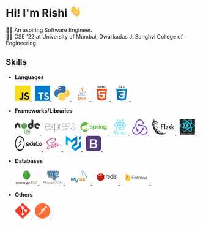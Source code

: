 # Hi! I'm Rishi <img src="https://raw.githubusercontent.com/RishiDesai17/RishiDesai17/main/wave.gif" width="31px">
👨‍💻 An aspiring Software Engineer. <br>
👨‍🎓 CSE '22 at University of Mumbai, Dwarkadas J. Sanghvi College of Engineering.

## Skills
- **Languages**

  <a href="https://www.javascript.com/" target="_blank">
    <img src="https://raw.githubusercontent.com/RishiDesai17/RishiDesai17/main/Logos/javascript.png" alt="JavaScript" width="40" height="40"/>
  </a>&nbsp;
  
  <a href="https://www.typescriptlang.org/" target="_blank">
    <img src="https://raw.githubusercontent.com/RishiDesai17/RishiDesai17/main/Logos/typescript.png" alt="Typescript" width="40" height="40"/>
  </a>&nbsp;
  
  <a href="https://www.python.org/" target="_blank">
    <img src="https://raw.githubusercontent.com/RishiDesai17/RishiDesai17/main/Logos/python.svg" alt="Python" width="40" height="40"/>
  </a>&nbsp;
  
  <a href="https://www.java.com/" target="_blank">
    <img src="https://raw.githubusercontent.com/RishiDesai17/RishiDesai17/main/Logos/java.png" alt="Java" width="40" height="40"/>
  </a>&nbsp;
  
  <a href="https://en.wikipedia.org/wiki/HTML/" target="_blank">
    <img src="https://raw.githubusercontent.com/RishiDesai17/RishiDesai17/main/Logos/html.svg" alt="HTML" width="40" height="40"/>
  </a>&nbsp;
  
  <a href="https://en.wikipedia.org/wiki/CSS/" target="_blank">
    <img src="https://raw.githubusercontent.com/RishiDesai17/RishiDesai17/main/Logos/css.svg" alt="CSS" width="40" height="40"/>
  </a>&nbsp;


- **Frameworks/Libraries**

  <a href="https://nodejs.org/" target="_blank">
    <img src="https://raw.githubusercontent.com/RishiDesai17/RishiDesai17/main/Logos/nodejs.png" alt="Node.js" width="65" height="40"/>
  </a>&nbsp;
  
  <a href="https://expressjs.com/" target="_blank">
    <img src="https://raw.githubusercontent.com/RishiDesai17/RishiDesai17/main/Logos/express.png" alt="Express" width="80" height="40"/>
  </a>&nbsp;
  
  <a href="https://spring.io/" target="_blank">
    <img src="https://raw.githubusercontent.com/RishiDesai17/RishiDesai17/main/Logos/spring.svg" alt="Spring" width="75" height="40"/>
  </a>&nbsp;
  
  <a href="https://reactjs.org/" target="_blank">
    <img src="https://raw.githubusercontent.com/RishiDesai17/RishiDesai17/main/Logos/react.svg" alt="React" width="40" height="40"/>
  </a>&nbsp;
  
  <a href="https://redux.js.org/" target="_blank">
    <img src="https://raw.githubusercontent.com/RishiDesai17/RishiDesai17/main/Logos/redux.svg" alt="Redux" width="40" height="40"/>
  </a>&nbsp;
  
  <a href="https://flask.palletsprojects.com/" target="_blank">
    <img src="https://raw.githubusercontent.com/RishiDesai17/RishiDesai17/main/Logos/flask.png" alt="Flask" width="60" height="40"/>
  </a>&nbsp;
  
  <a href="https://reactnative.dev/" target="_blank">
    <img src="https://raw.githubusercontent.com/RishiDesai17/RishiDesai17/main/Logos/react-native.png" alt="React Native" width="40" height="40"/>
  </a>&nbsp;
  
  <a href="https://socket.io/" target="_blank">
    <img src="https://raw.githubusercontent.com/RishiDesai17/RishiDesai17/main/Logos/socketio.png" alt="Socket.io" width="70" height="40"/>
  </a>&nbsp;
  
  <a href="https://sass-lang.com/" target="_blank">
    <img src="https://raw.githubusercontent.com/RishiDesai17/RishiDesai17/main/Logos/sass.svg" alt="Sass" width="40" height="40"/>
  </a>&nbsp;

  <a href="https://material-ui.com/" target="_blank">
    <img src="https://raw.githubusercontent.com/RishiDesai17/RishiDesai17/main/Logos/material-ui.svg" alt="Material UI" width="40" height="40"/>
  </a>&nbsp;

  <a href="https://getbootstrap.com/" target="_blank">
    <img src="https://raw.githubusercontent.com/RishiDesai17/RishiDesai17/main/Logos/bootstrap.png" alt="Bootstrap" width="40" height="40"/>
  </a>&nbsp;

- **Databases**

  <a href="https://www.mongodb.com/" target="_blank">
    <img src="https://raw.githubusercontent.com/RishiDesai17/RishiDesai17/main/Logos/mongodb.svg" alt="Mongo DB" width="60" height="40"/>
  </a>&nbsp;
  
  <a href="https://www.postgresql.org/" target="_blank">
    <img src="https://raw.githubusercontent.com/RishiDesai17/RishiDesai17/main/Logos/postgresql.svg" alt="PostgreSQL" width="55" height="40"/>
  </a>&nbsp;
  
  <a href="https://www.mysql.com/" target="_blank">
    <img src="https://raw.githubusercontent.com/RishiDesai17/RishiDesai17/main/Logos/mysql.svg" alt="MySQL" width="60" height="40"/>
  </a>&nbsp;
  
  <a href="https://redis.io/" target="_blank">
    <img src="https://raw.githubusercontent.com/RishiDesai17/RishiDesai17/main/Logos/redis.svg" alt="Redis" width="60" height="40"/>
  </a>&nbsp;
  
  <a href="https://firebase.google.com/" target="_blank">
    <img src="https://raw.githubusercontent.com/RishiDesai17/RishiDesai17/main/Logos/firebase.svg" alt="Firebase" width="70" height="40"/>
  </a>&nbsp;

- **Others**

  <a href="https://git-scm.com/" target="_blank">
    <img src="https://raw.githubusercontent.com/RishiDesai17/RishiDesai17/main/Logos/git.svg" alt="Git" width="40" height="40"/>
  </a>&nbsp;
  
  <a href="https://www.postman.com/" target="_blank">
    <img src="https://raw.githubusercontent.com/RishiDesai17/RishiDesai17/main/Logos/postman.svg" alt="Postman" width="40" height="40"/>
  </a>&nbsp;

<!--
**RishiDesai17/RishiDesai17** is a ✨ _special_ ✨ repository because its `README.md` (this file) appears on your GitHub profile.

Here are some ideas to get you started:

- 🔭 I’m currently working on ...
- 🌱 I’m currently learning ...
- 👯 I’m looking to collaborate on ...
- 🤔 I’m looking for help with ...
- 💬 Ask me about ...
- 📫 How to reach me: ...
- 😄 Pronouns: ...
- ⚡ Fun fact: ...
-->
